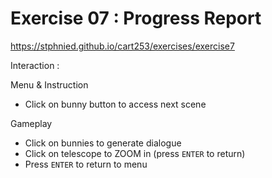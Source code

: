 # Exercise 07 : Progress Report

https://stphnied.github.io/cart253/exercises/exercise7

Interaction : 

Menu & Instruction
- Click on bunny button to access next scene

Gameplay 
- Click on bunnies to generate dialogue
- Click on telescope to ZOOM in (press `ENTER` to return)
- Press `ENTER` to return to menu

